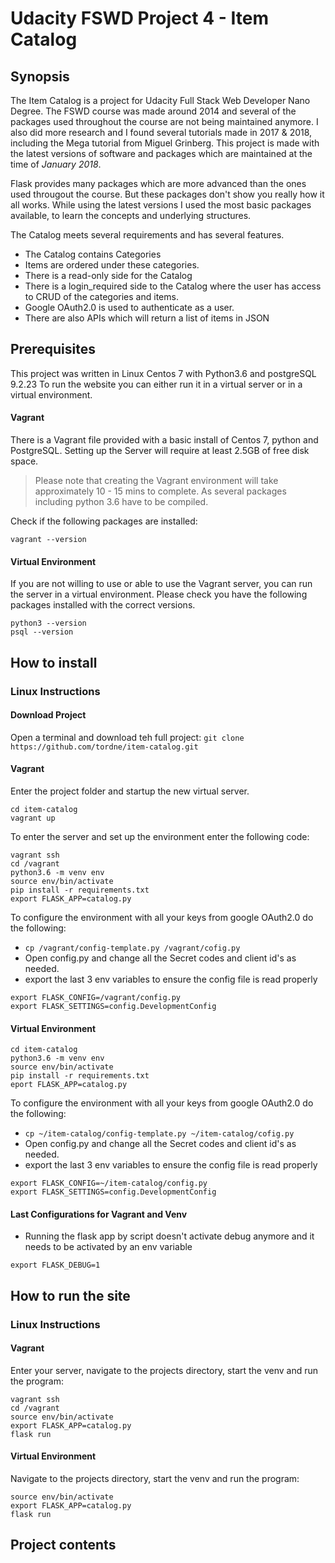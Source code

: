 # Udacity FSWD Project 4 - Item Catalog
## Synopsis
The Item Catalog is a project for Udacity Full Stack Web Developer Nano Degree.
The FSWD course was made around 2014 and several of the packages used throughout the course are not being maintained anymore.
I also did more research and I found several tutorials made in 2017 & 2018, including the Mega tutorial from Miguel Grinberg.
This project is made with the latest versions of software and packages which are maintained at the time of *January 2018*.

Flask provides many packages which are more advanced than the ones used througout the course. But these packages don't show you really how it all works. While using the latest versions I used the most basic packages available, to learn the concepts and underlying structures. 

The Catalog meets several requirements and has several features.
* The Catalog contains Categories
* Items are ordered under these categories.
* There is a read-only side for the Catalog
* There is a login_required side to the Catalog where the user has access to CRUD of the categories and items.
* Google OAuth2.0 is used to authenticate as a user.
* There are also APIs which will return a list of items in JSON

## Prerequisites
This project was written in Linux Centos 7 with Python3.6 and postgreSQL 9.2.23
To run the website you can either run it in a virtual server or in a virtual environment.
#### Vagrant
There is a Vagrant file provided with a basic install of Centos 7, python and PostgreSQL.
Setting up the Server will require at least 2.5GB of free disk space.
> Please note that creating the Vagrant environment will take approximately 10 - 15 mins to complete. As several packages including python 3.6 have to be compiled.

Check if the following packages are installed:
```
vagrant --version
```

#### Virtual Environment
If you are not willing to use or able to use the Vagrant server, you can run the server in a virtual environment. Please check you have the following packages installed with the correct versions.
```
python3 --version
psql --version
```

## How to install
### Linux Instructions
#### Download Project
Open a terminal and download teh full project: `git clone https://github.com/tordne/item-catalog.git`

#### Vagrant
Enter the project folder and startup the new virtual server.
```
cd item-catalog
vagrant up
```
To enter the server and set up the environment enter the following code:
```
vagrant ssh
cd /vagrant
python3.6 -m venv env
source env/bin/activate
pip install -r requirements.txt
export FLASK_APP=catalog.py
```
To configure the environment with all your keys from google OAuth2.0 do the following:
* `cp /vagrant/config-template.py /vagrant/cofig.py` 
* Open config.py and change all the Secret codes and client id's as needed.
* export the last 3 env variables to ensure the config file is read properly
```
export FLASK_CONFIG=/vagrant/config.py
export FLASK_SETTINGS=config.DevelopmentConfig
```

#### Virtual Environment
```
cd item-catalog
python3.6 -m venv env
source env/bin/activate
pip install -r requirements.txt
eport FLASK_APP=catalog.py
```
To configure the environment with all your keys from google OAuth2.0 do the following:
* `cp ~/item-catalog/config-template.py ~/item-catalog/cofig.py` 
* Open config.py and change all the Secret codes and client id's as needed.
* export the last 3 env variables to ensure the config file is read properly
```
export FLASK_CONFIG=~/item-catalog/config.py
export FLASK_SETTINGS=config.DevelopmentConfig
```

#### Last Configurations for Vagrant and Venv 
* Running the flask app by script doesn't activate debug anymore and it needs to be activated by an env variable
```
export FLASK_DEBUG=1
```

## How to run the site
### Linux Instructions
#### Vagrant
Enter your server, navigate to the projects directory, start the venv and run the program:
```
vagrant ssh
cd /vagrant
source env/bin/activate
export FLASK_APP=catalog.py
flask run
```

#### Virtual Environment
Navigate to the projects directory, start the venv and run the program:
```
source env/bin/activate
export FLASK_APP=catalog.py
flask run
```

## Project contents
